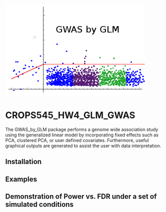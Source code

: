 ![GWAS by GLM](gwas_by_glm_logo.png)

# CROPS545_HW4_GLM_GWAS
The GWAS_by_GLM package performs a genome wide association study using the generalized linear model by incorporating fixed effects such as PCA, clustered PCA, or user defined covariates. Furthermore, useful graphical outputs are generated to assist the user with data interpretation.

## Installation

## Examples


## Demonstration of Power vs. FDR under a set of simulated conditions

